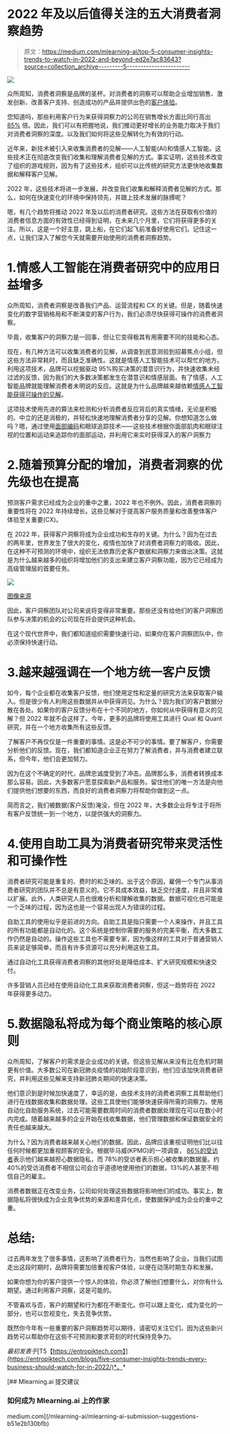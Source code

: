 # 2022 年及以后值得关注的五大消费者洞察趋势

> 原文：<https://medium.com/mlearning-ai/top-5-consumer-insights-trends-to-watch-in-2022-and-beyond-ed2e7ac83643?source=collection_archive---------5----------------------->

![](img/2f48c9e01a27dc51edd6a0a61c20cab8.png)

众所周知，消费者洞察是品牌的圣杯。对消费者的洞察可以帮助企业增加销售、激发创新、改善客户支持、创造成功的产品并提供出色的[客户体验](https://entropiktech.com/blogs/top-4-trends-cx-leaders-cant-ignore-in-2022/)。

您知道吗，那些利用客户行为来获得洞察力的公司在销售增长方面比同行高出 [85%](https://global.hitachi-solutions.com/blog/what-are-consumer-insights#:~:text=Consumer%20insight%20can%20provide%20a,sales%20growth%2C%20according%20to%20Microsoft.) 倍。因此，我们可以有把握地说，我们推动更好增长的业务能力取决于我们对消费者洞察的深度。以及我们如何将这些见解转化为有效的行动。

近年来，新技术被引入来收集消费者的见解——人工智能(AI)和情感人工智能。这些技术正在彻底改变我们收集和理解消费者见解的方式。事实证明，这些技术改变了组织的游戏规则，因为有了这些技术，组织可以比传统的研究方法更快地收集数据和解释客户见解。

2022 年，这些技术将进一步发展，并改变我们收集和解释消费者见解的方式。那么，如何在快速变化的环境中保持领先，并跟上技术发展的脉搏呢？

嗯，有几个趋势将推动 2022 年及以后的消费者研究。这些方法在获取有价值的消费者信息方面的有效性已经得到证明，在未来几个月里，它们将获得更多的关注。所以，这是一个好主意，跳上船，在它们起飞前准备好使用它们。记住这一点，让我们深入了解您今天就需要开始使用的消费者洞察趋势。

# 1.情感人工智能在消费者研究中的应用日益增多

众所周知，消费者洞察是改善我们产品、运营流程和 CX 的关键。但是，随着快速变化的数字营销格局和不断演变的客户行为，我们必须尽快获得可操作的消费者洞察。

毕竟，收集客户的洞察力是一回事，但让它变得极其有用需要不同的技能和心态。

现在，有几种方法可以收集消费者的见解，从调查到民意测验到招募焦点小组，但这些方法非常耗时，而且缺乏准确性。这就是情感人工智能技术可以帮忙的地方。利用这项技术，品牌可以挖掘驱动 95%购买决策的潜意识行为，并快速收集未经过滤的反馈，因为我们的大多数决策都发生在潜意识和情感层面。有了情感，人工智能品牌就能理解消费者未明说的反应。这就是为什么品牌越来越依赖[情感人工智能获得可操作的见解](https://entropiktech.com/blogs/top-3-things-emotion-ai-can-do-for-your-business/)。

这项技术使用先进的算法来检测和分析消费者反应背后的真实情绪，无论是积极的、中立的还是消极的，并轻松快速地理解消费者分享的见解。你想知道怎么做吗？嗯，通过使用[面部编码](https://entropiktech.com/blogs/facial-coding-what-why-and-how-to-use-facial-coding-in-marketing/)和眼球追踪技术——这些技术根据你面部肌肉和眼球注视的位置和运动来追踪你的面部运动，并利用它来实时获得深入的客户洞察力

# 2.随着预算分配的增加，消费者洞察的优先级也在提高

预测客户需求已经成为企业的重中之重，2022 年也不例外。因此，消费者洞察的重要性将在 2022 年持续增长。这些见解对于提高客户服务质量和改善整体客户体验至关重要(CX)。

在 2022 年，获得客户洞察将成为企业成功和生存的关键。为什么？因为在过去的两年里，世界发生了很大的变化，疫情也加快了对消费者洞察力的吸收。因此，在这种不可预测的环境中，组织无法依靠历史客户数据和洞察力来做出决策。这就是为什么越来越多的组织将增加他们的支出来建立客户洞察功能，因为它已经成为高级管理层的首要任务。

![](img/f134ecb94cf471c2a6a8ba30263763e9.png)

[图像来源](https://insightshub.kapiche.com/a-step-by-step-guide-to-building-a-respected-customer-insights-engine/)

因此，客户洞察团队对公司来说将变得非常重要。那些还没有给他们的客户洞察团队参与决策的机会的公司现在将会提供这种机会。

在这个现代世界中，我们都知道组织需要快速行动，如果你在客户洞察团队中，你必须保持快速行动。

# 3.越来越强调在一个地方统一客户反馈

如今，每个企业都在收集客户反馈，他们使用定性和定量的研究方法来获取客户输入。但是很少有人利用这些数据并从中获得洞见。为什么？因为我们的客户数据分散在各处。如果你的客户反馈分布在十个不同的地方，你如何从中获得有意义的见解？但 2022 年就不会这样了。今年，更多的品牌将使用工具进行 Qual 和 Quant 研究，并在一个地方收集所有这些反馈。

了解客户不再仅仅是一件重要的事情。这是必不可少的事情。要了解客户，你需要分析他们的反馈。现在，我们都知道企业正在努力了解消费者，并与消费者建立联系，但今年，他们会更加努力。

因为在这个不确定的时代，品牌忠诚度受到了冲击。品牌那么多，消费者转换成本那么容易。因此，大多数客户愿意探索新产品和服务。留住他们的唯一方法是向他们提供他们想要的东西，而良好的消费者洞察力将帮助你做到这一点。

简而言之，我们被数据(客户反馈)淹没，但在 2022 年，大多数企业将专注于将所有客户反馈统一到一个地方，以提供强大的洞察力。

# 4.使用自助工具为消费者研究带来灵活性和可操作性

消费者研究可能是重复的、费时的和乏味的。出于这个原因，雇佣一个专门从事消费者研究的团队并不总是有意义的。它不具成本效益，缺乏交付速度，并且非常难以扩展。此外，人类研究人员也很难分析和理解收集的数据。数据可视化也可能是一个乏味的过程，因为这也是一个容易出现人为错误的过程。

自助工具的使用似乎是前进的方向。自助工具是指只需要一个人来操作，并且工具的所有功能都是自动化的。这个系统是控制你需要的服务的完美平衡，而大多数工作仍然是自动的。操作这些工具也不需要专家，因为像这样的工具对于普通营销人员来说足够简单，而且有许多资源可以充分利用这些工具。

通过自动化工具获得消费者洞察的其他好处是降低成本、扩大研究规模和快速交付。

许多营销人员已经在使用自动化工具来获取消费者洞察，但这一趋势将在 2022 年获得更多动力。

# 5.数据隐私将成为每个商业策略的核心原则

众所周知，了解客户的需求是企业成功的关键。但这些见解从来没有比在危机时期更有价值。大多数公司在新冠肺炎疫情的初始阶段意识到，他们应该加快消费者研究，并利用这些见解来支持新冠肺炎期间的快速决策。

他们意识到是时候加快速度了，幸运的是，由技术支持的消费者洞察工具帮助他们进行在线数据收集和数据处理。这些工具使他们能够快速获得所需的洞察力。使用自动化自助服务系统，过去可能需要数周时间的消费者数据处理现在可以在数小时内完成。随着越来越多的企业开始在线收集数据，他们管理数据和保证数据安全的责任也越来越大。

为什么？因为消费者越来越关心他们的数据。因此，品牌应该重视证明他们比以往任何时候都更加重视顾客的安全。根据毕马威(KPMG)的一项调查， [86%的受访者](https://www.techrepublic.com/article/data-privacy-is-a-growing-concern-for-more-consumers/#:~:text=A%20full%2086%25%20of%20the,even%20trust%20their%20own%20employers.)表示他们越来越担心数据隐私，而 78%的受访者表示担心被收集的数据量。约 40%的受访消费者不相信公司会合乎道德地使用他们的数据，13%的人甚至不相信自己的雇主。

消费者数据正在改变业务，公司如何处理这些数据将影响他们的成功。事实上，数据隐私将很快成为企业竞争优势的来源和差异化点，使数据保护成为企业的重中之重。

# 总结:

过去两年发生了很多事情，这影响了消费者行为，当然也影响了企业。当我们试图走出这段时期时，品牌将需要加倍重视客户体验，以便在动荡时期生存和发展。

如果你想为你的客户提供一个惊人的体验，你必须了解他们想要什么，对你有什么期望。通过利用客户洞察，这是可能的。

不管喜欢与否，客户的期望和行为都在不断变化。你可以跟上变化，成为变化的一部分，也可以忽视变化，失去竞争优势。

既然你今年有一些重要的客户洞察趋势可以期待，请密切关注它们，因为这些新兴趋势可以帮助你在这些不可预测和要求苛刻的时代保持竞争力。

*最初发表于*[T5【https://entropiktech.com】](https://entropiktech.com/blogs/five-consumer-insights-trends-every-business-should-watch-for-in-2022/)*。*

[](/mlearning-ai/mlearning-ai-submission-suggestions-b51e2b130bfb) [## Mlearning.ai 提交建议

### 如何成为 Mlearning.ai 上的作家

medium.com](/mlearning-ai/mlearning-ai-submission-suggestions-b51e2b130bfb)